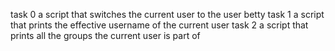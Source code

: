 task 0 a script that switches the current user to the user betty
task 1 a script that prints the effective username of the current user
task 2  a script that prints all the groups the current user is part of
